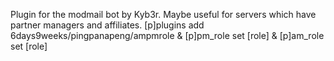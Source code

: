 Plugin for the modmail bot by Kyb3r. Maybe useful for servers which have partner managers and affiliates. [p]plugins add 6days9weeks/pingpanapeng/ampmrole & [p]pm_role set [role] & [p]am_role set [role]
